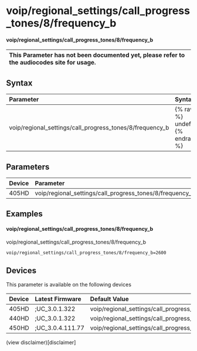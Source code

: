 ﻿---
description: voip/regional_settings/call_progress_tones/8/frequency_b
search:
    keywords: ['voip','regional_settings','call_progress_tones','8','frequency_b']
---

# voip/regional_settings/call_progress_tones/8/frequency_b

#### voip/regional_settings/call_progress_tones/8/frequency_b


| This Parameter has not been documented yet, please refer to the audiocodes site for usage.  |
| :--- |

## Syntax
| Parameter | Syntax |
| :--- | :--- |
|voip/regional_settings/call_progress_tones/8/frequency_b | {% raw %} undefined {% endraw %} |

## Parameters
|Device|Parameter|value|Description|
|:---|:---|:---|:---|
| 405HD | voip/regional_settings/call_progress_tones/8/frequency_b |  |  |

## Examples
#### voip/regional_settings/call_progress_tones/8/frequency_b

voip/regional_settings/call_progress_tones/8/frequency_b

```
voip/regional_settings/call_progress_tones/8/frequency_b=2600
```

## Devices
This parameter is available on the following devices

| Device | Latest Firmware | Default Value |
|:---|:---|:---|
| 405HD | ;UC_3.0.1.322 | voip/regional_settings/call_progress_tones/8/frequency_b=2600 
| 440HD | ;UC_3.0.1.322 | voip/regional_settings/call_progress_tones/8/frequency_b=2600 
| 450HD | ;UC_3.0.4.111.77 | voip/regional_settings/call_progress_tones/8/frequency_b=2600 

(view disclaimer)[disclaimer]
